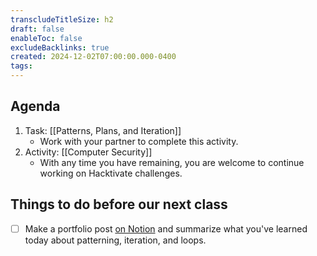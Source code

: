 ```yaml
---
transcludeTitleSize: h2
draft: false
enableToc: false
excludeBacklinks: true
created: 2024-12-02T07:00:00.000-0400
tags:
---
```

## Agenda
1. Task: [[Patterns, Plans, and Iteration]]
	- Work with your partner to complete this activity.
2. Activity: [[Computer Security]]
	- With any time you have remaining, you are welcome to continue working on Hacktivate challenges.
	  
## Things to do before our next class
- [ ] Make a portfolio post [on Notion](https://notion.so) and summarize what you've learned today about patterning, iteration, and loops.
